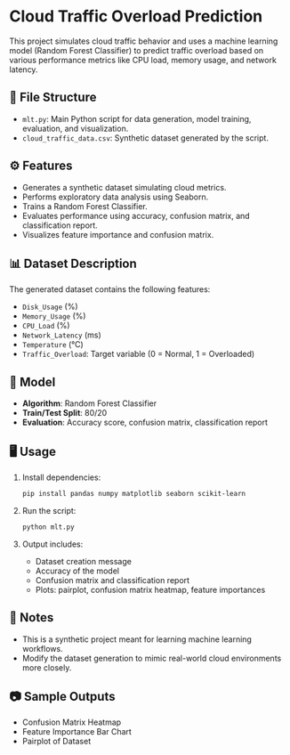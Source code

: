 

# Cloud Traffic Overload Prediction

This project simulates cloud traffic behavior and uses a machine learning model (Random Forest Classifier) to predict traffic overload based on various performance metrics like CPU load, memory usage, and network latency.

## 📁 File Structure

- `mlt.py`: Main Python script for data generation, model training, evaluation, and visualization.
- `cloud_traffic_data.csv`: Synthetic dataset generated by the script.

## ⚙️ Features

- Generates a synthetic dataset simulating cloud metrics.
- Performs exploratory data analysis using Seaborn.
- Trains a Random Forest Classifier.
- Evaluates performance using accuracy, confusion matrix, and classification report.
- Visualizes feature importance and confusion matrix.

## 📊 Dataset Description

The generated dataset contains the following features:

- `Disk_Usage` (%)
- `Memory_Usage` (%)
- `CPU_Load` (%)
- `Network_Latency` (ms)
- `Temperature` (°C)
- `Traffic_Overload`: Target variable (0 = Normal, 1 = Overloaded)

## 🧠 Model

- **Algorithm**: Random Forest Classifier
- **Train/Test Split**: 80/20
- **Evaluation**: Accuracy score, confusion matrix, classification report

## 🖥️ Usage

1. Install dependencies:
   ```bash
   pip install pandas numpy matplotlib seaborn scikit-learn
   ```

2. Run the script:
   ```bash
   python mlt.py
   ```

3. Output includes:
   - Dataset creation message
   - Accuracy of the model
   - Confusion matrix and classification report
   - Plots: pairplot, confusion matrix heatmap, feature importances

## 📌 Notes

- This is a synthetic project meant for learning machine learning workflows.
- Modify the dataset generation to mimic real-world cloud environments more closely.

## 📷 Sample Outputs

- Confusion Matrix Heatmap
- Feature Importance Bar Chart
- Pairplot of Dataset
